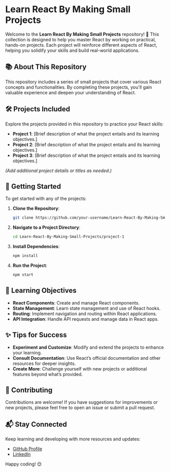 # Learn React By Making Small Projects

Welcome to the **Learn React By Making Small Projects** repository! 🚀 This collection is designed to help you master React by working on practical, hands-on projects. Each project will reinforce different aspects of React, helping you solidify your skills and build real-world applications.

## 📚 About This Repository

This repository includes a series of small projects that cover various React concepts and functionalities. By completing these projects, you'll gain valuable experience and deepen your understanding of React.

## 🛠️ Projects Included

Explore the projects provided in this repository to practice your React skills:

- **Project 1**: [Brief description of what the project entails and its learning objectives.]
- **Project 2**: [Brief description of what the project entails and its learning objectives.]
- **Project 3**: [Brief description of what the project entails and its learning objectives.]

*(Add additional project details or titles as needed.)*

## 🚀 Getting Started

To get started with any of the projects:

1. **Clone the Repository**:
    ```bash
    git clone https://github.com/your-username/Learn-React-By-Making-Small-Projects.git
    ```

2. **Navigate to a Project Directory**:
    ```bash
    cd Learn-React-By-Making-Small-Projects/project-1
    ```

3. **Install Dependencies**:
    ```bash
    npm install
    ```

4. **Run the Project**:
    ```bash
    npm start
    ```

## 🎯 Learning Objectives

- **React Components**: Create and manage React components.
- **State Management**: Learn state management and use of React hooks.
- **Routing**: Implement navigation and routing within React applications.
- **API Integration**: Handle API requests and manage data in React apps.

## ✨ Tips for Success

- **Experiment and Customize**: Modify and extend the projects to enhance your learning.
- **Consult Documentation**: Use React’s official documentation and other resources for deeper insights.
- **Create More**: Challenge yourself with new projects or additional features beyond what’s provided.

## 🤝 Contributing

Contributions are welcome! If you have suggestions for improvements or new projects, please feel free to open an issue or submit a pull request.

## 📬 Stay Connected

Keep learning and developing with more resources and updates:

- [GitHub Profile](https://github.com/your-username)
- [LinkedIn](https://linkedin.com/in/your-linkedin)

Happy coding! 😊
